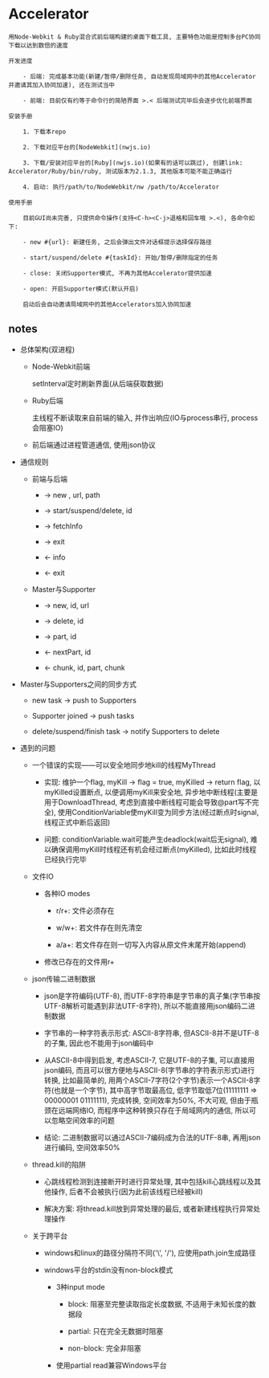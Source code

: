 # Accelerator

    用Node-Webkit & Ruby混合式前后端构建的桌面下载工具, 主要特色功能是控制多台PC协同下载以达到数倍的速度

    开发进度

        - 后端: 完成基本功能(新建/暂停/删除任务, 自动发现局域网中的其他Accelerator并邀请其加入协同加速), 还在测试当中

        - 前端: 目前仅有约等于命令行的简陋界面 >.< 后端测试完毕后会逐步优化前端界面

    安装手册
        
        1. 下载本repo

        2. 下载对应平台的[NodeWebkit](nwjs.io)

        3. 下载/安装对应平台的[Ruby](nwjs.io)(如果有的话可以跳过), 创建link: Accelerator/Ruby/bin/ruby, 测试版本为2.1.3, 其他版本可能不能正确运行

        4. 启动: 执行/path/to/NodeWebkit/nw /path/to/Accelerator

    使用手册

        目前GUI尚未完善, 只提供命令操作(支持<C-h><C-j>退格和回车哦 >.<), 各命令如下: 

        - new #{url}: 新建任务, 之后会弹出文件对话框提示选择保存路径

        - start/suspend/delete #{taskId}: 开始/暂停/删除指定的任务

        - close: 关闭Supporter模式, 不再为其他Accelerator提供加速

        - open: 开启Supporter模式(默认开启)

        启动后会自动邀请局域网中的其他Accelerators加入协同加速

## notes

- 总体架构(双进程)

    - Node-Webkit前端

        setInterval定时刷新界面(从后端获取数据)

    - Ruby后端

        主线程不断读取来自前端的输入, 并作出响应(IO与process串行, process会阻塞IO)

    - 前后端通过进程管道通信, 使用json协议

- 通信规则

    - 前端与后端

        - -> new , url, path

        - -> start/suspend/delete, id

        - -> fetchInfo

        - -> exit

        - <- info

        - <- exit

    - Master与Supporter

        - -> new, id, url

        - -> delete, id

        - -> part, id

        - <- nextPart, id

        - <- chunk, id, part, chunk

- Master与Supporters之间的同步方式

    - new task -> push to Supporters

    - Supporter joined -> push tasks

    - delete/suspend/finish task -> notify Supporters to delete

- 遇到的问题

    - 一个错误的实现——可以安全地同步地kill的线程MyThread

        - 实现: 维护一个flag, myKill -> flag = true, myKilled -> return flag, 以myKilled设置断点, 以便调用myKill来安全地, 异步地中断线程(主要是用于DownloadThread, 考虑到直接中断线程可能会导致@part写不完全), 使用ConditionVariable使myKill变为同步方法(经过断点时signal, 线程正式中断后返回)

        - 问题: conditionVariable.wait可能产生deadlock(wait后无signal), 难以确保调用myKill时线程还有机会经过断点(myKilled), 比如此时线程已经执行完毕

    - 文件IO

        - 各种IO modes

            - r/r+: 文件必须存在

            - w/w+: 若文件存在则先清空

            - a/a+: 若文件存在则一切写入内容从原文件末尾开始(append)

        - 修改已存在的文件用r+

    - json传输二进制数据

        - json是字符编码(UTF-8), 而UTF-8字符串是字节串的真子集(字节串按UTF-8解析可能遇到非法UTF-8字符), 所以不能直接用json编码二进制数据

        - 字节串的一种字符表示形式: ASCII-8字符串, 但ASCII-8并不是UTF-8的子集, 因此也不能用于json编码中

        - 从ASCII-8中得到启发, 考虑ASCII-7, 它是UTF-8的子集, 可以直接用json编码, 而且可以很方便地与ASCII-8(字节串的字符表示形式)进行转换, 比如最简单的, 用两个ASCII-7字符(2个字节)表示一个ASCII-8字符(也就是一个字节), 其中高字节取最高位, 低字节取低7位(11111111 => 00000001 01111111), 完成转换, 空间效率为50%, 不大可观, 但由于瓶颈在远端网络IO, 而程序中这种转换只存在于局域网内的通信, 所以可以忽略空间效率的问题

        - 结论: 二进制数据可以通过ASCII-7编码成为合法的UTF-8串, 再用json进行编码, 空间效率50%

    - thread.kill的陷阱

        - 心跳线程检测到连接断开时进行异常处理, 其中包括kill心跳线程以及其他操作, 后者不会被执行(因为此前该线程已经被kill)

        - 解决方案: 将thread.kill放到异常处理的最后, 或者新建线程执行异常处理操作

    - 关于跨平台

        - windows和linux的路径分隔符不同('\\', '/'), 应使用path.join生成路径

        - windows平台的stdin没有non-block模式

            - 3种input mode

                - block: 阻塞至完整读取指定长度数据, 不适用于未知长度的数据段

                - partial: 只在完全无数据时阻塞

                - non-block: 完全非阻塞

            - 使用partial read兼容Windows平台
